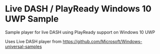 # Live DASH / PlayReady Windows 10 UWP Sample
Sample player for live DASH using PlayReady support on Windows 10 UWP

Uses Live DASH player from https://github.com/Microsoft/Windows-universal-samples
